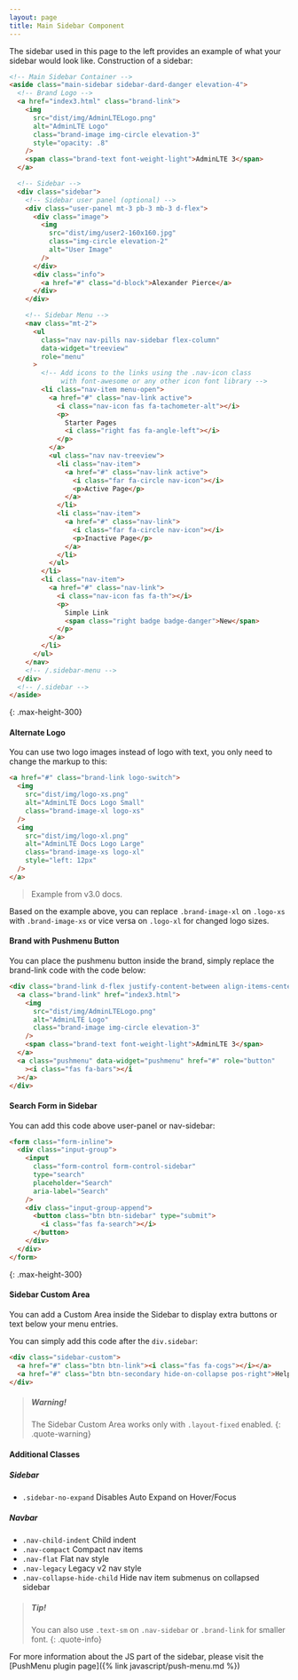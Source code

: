 ```yaml
---
layout: page
title: Main Sidebar Component
---
```


The sidebar used in this page to the left provides an example of what your sidebar would look like. Construction of a sidebar:

```html
<!-- Main Sidebar Container -->
<aside class="main-sidebar sidebar-dard-danger elevation-4">
  <!-- Brand Logo -->
  <a href="index3.html" class="brand-link">
    <img
      src="dist/img/AdminLTELogo.png"
      alt="AdminLTE Logo"
      class="brand-image img-circle elevation-3"
      style="opacity: .8"
    />
    <span class="brand-text font-weight-light">AdminLTE 3</span>
  </a>

  <!-- Sidebar -->
  <div class="sidebar">
    <!-- Sidebar user panel (optional) -->
    <div class="user-panel mt-3 pb-3 mb-3 d-flex">
      <div class="image">
        <img
          src="dist/img/user2-160x160.jpg"
          class="img-circle elevation-2"
          alt="User Image"
        />
      </div>
      <div class="info">
        <a href="#" class="d-block">Alexander Pierce</a>
      </div>
    </div>

    <!-- Sidebar Menu -->
    <nav class="mt-2">
      <ul
        class="nav nav-pills nav-sidebar flex-column"
        data-widget="treeview"
        role="menu"
      >
        <!-- Add icons to the links using the .nav-icon class
             with font-awesome or any other icon font library -->
        <li class="nav-item menu-open">
          <a href="#" class="nav-link active">
            <i class="nav-icon fas fa-tachometer-alt"></i>
            <p>
              Starter Pages
              <i class="right fas fa-angle-left"></i>
            </p>
          </a>
          <ul class="nav nav-treeview">
            <li class="nav-item">
              <a href="#" class="nav-link active">
                <i class="far fa-circle nav-icon"></i>
                <p>Active Page</p>
              </a>
            </li>
            <li class="nav-item">
              <a href="#" class="nav-link">
                <i class="far fa-circle nav-icon"></i>
                <p>Inactive Page</p>
              </a>
            </li>
          </ul>
        </li>
        <li class="nav-item">
          <a href="#" class="nav-link">
            <i class="nav-icon fas fa-th"></i>
            <p>
              Simple Link
              <span class="right badge badge-danger">New</span>
            </p>
          </a>
        </li>
      </ul>
    </nav>
    <!-- /.sidebar-menu -->
  </div>
  <!-- /.sidebar -->
</aside>
```

{: .max-height-300}

#### Alternate Logo

You can use two logo images instead of logo with text, you only need to change the markup to this:

```html
<a href="#" class="brand-link logo-switch">
  <img
    src="dist/img/logo-xs.png"
    alt="AdminLTE Docs Logo Small"
    class="brand-image-xl logo-xs"
  />
  <img
    src="dist/img/logo-xl.png"
    alt="AdminLTE Docs Logo Large"
    class="brand-image-xs logo-xl"
    style="left: 12px"
  />
</a>
```

> Example from v3.0 docs.

Based on the example above, you can replace `.brand-image-xl` on `.logo-xs` with `.brand-image-xs` or vice versa on `.logo-xl` for changed logo sizes.

#### Brand with Pushmenu Button

You can place the pushmenu button inside the brand, simply replace the brand-link code with the code below:

```html
<div class="brand-link d-flex justify-content-between align-items-center">
  <a class="brand-link" href="index3.html">
    <img
      src="dist/img/AdminLTELogo.png"
      alt="AdminLTE Logo"
      class="brand-image img-circle elevation-3"
    />
    <span class="brand-text font-weight-light">AdminLTE 3</span>
  </a>
  <a class="pushmenu" data-widget="pushmenu" href="#" role="button"
    ><i class="fas fa-bars"></i
  ></a>
</div>
```

#### Search Form in Sidebar

You can add this code above user-panel or nav-sidebar:

```html
<form class="form-inline">
  <div class="input-group">
    <input
      class="form-control form-control-sidebar"
      type="search"
      placeholder="Search"
      aria-label="Search"
    />
    <div class="input-group-append">
      <button class="btn btn-sidebar" type="submit">
        <i class="fas fa-search"></i>
      </button>
    </div>
  </div>
</form>
```

{: .max-height-300}

#### Sidebar Custom Area

You can add a Custom Area inside the Sidebar to display extra buttons or text below your menu entries.

You can simply add this code after the `div.sidebar`:

```html
<div class="sidebar-custom">
  <a href="#" class="btn btn-link"><i class="fas fa-cogs"></i></a>
  <a href="#" class="btn btn-secondary hide-on-collapse pos-right">Help</a>
</div>
```

> ##### Warning!
>
> The Sidebar Custom Area works only with `.layout-fixed` enabled.
> {: .quote-warning}

#### Additional Classes

##### Sidebar

- `.sidebar-no-expand` Disables Auto Expand on Hover/Focus

##### Navbar

- `.nav-child-indent` Child indent
- `.nav-compact` Compact nav items
- `.nav-flat` Flat nav style
- `.nav-legacy` Legacy v2 nav style
- `.nav-collapse-hide-child` Hide nav item submenus on collapsed sidebar

> ##### Tip!
>
> You can also use `.text-sm` on `.nav-sidebar` or `.brand-link` for smaller font.
> {: .quote-info}

For more information about the JS part of the sidebar, please visit the [PushMenu plugin page]({% link javascript/push-menu.md %})
